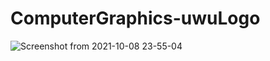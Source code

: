 # ComputerGraphics-uwuLogo

![Screenshot from 2021-10-08 23-55-04](https://user-images.githubusercontent.com/74583691/151110176-d0089997-4109-4b35-a3f4-5a8708902c5f.png)
